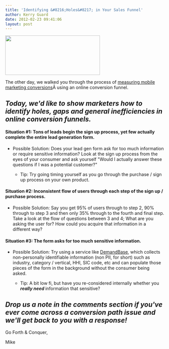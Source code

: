 ```yaml
---
title: 'Identifying &#8216;Holes&#8217; in Your Sales Funnel'
author: Kerry Guard
date: 2012-02-23 09:41:06
layout: post
---
```

<img class="alignleft size-medium wp-image-682" title="conversion-funnel" src="http://mkgmediagroup.com/wp-content/uploads/2012/02/conversion-funnel-300x125.jpg" alt="" width="300" height="125" />

The other day, we walked you through the process of <a href="http://mkgmediagroup.com/measuring-mobile-marketing-conversions" target="_blank">measuring mobile marketing conversions</a>Â using an online conversion funnel.
<h2><em>Today, we'd like to show marketers how to identify holes, gaps and general inefficiencies in online conversion funnels.</em></h2>
<h4><em></em>Situation #1: Tons of leads begin the sign up process, yet few actually complete the entire lead generation form.</h4>
<ul>
	<li>Possible Solution: Does your lead gen form ask for too much information or require sensitive information? Look at the sign up process from the eyes of your consumer and ask yourself "Would I actually answer these questions if I was a potential customer?"</li>
<ul>
	<li>Tip: Try going timing yourself as you go through the purchase / sign up process on your own product.</li>
</ul>
</ul>
<h4>Situation #2: Inconsistent flow of users through each step of the sign up / purchase process.</h4>
<ul>
	<li>Possible Solution: Say you get 95% of users through to step 2, 90% through to step 3 and then only 35% through to the fourth and final step. Take a look at the flow of questions between 3 and 4; What are you asking the user for? How could you acquire that information in a different way?</li>
</ul>
<h4>Situation #3: The form asks for too much sensitive information.</h4>
<ul>
	<li>Possible Solution: Try using a service like <a href="http://demandbase.com" target="_blank">DemandBase</a>, which collects non-personally identifiable information (non PII, for short) such as industry, category / vertical, HHI, SIC code, etc and can populate those pieces of the form in the background without the consumer being asked.</li>
<ul>
	<li>Tip: A bit low fi, but have you re-considered internally whether you <em><strong>really need </strong></em>information that sensitive?</li>
</ul>
</ul>
<h2><em>Drop us a note in the comments section if you've ever come across a conversion path issue and we'll get back to you with a response!</em></h2>
Go Forth &amp; Conquer,

Mike

&nbsp;

&nbsp;
